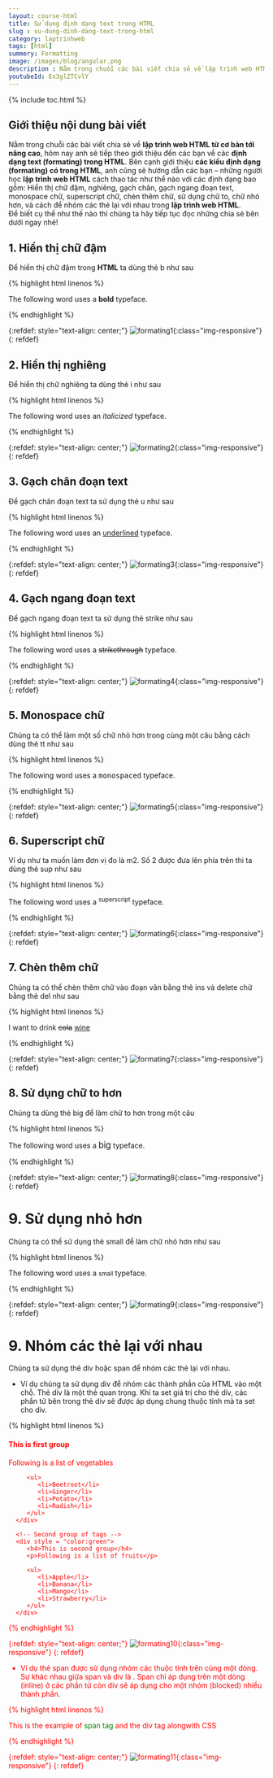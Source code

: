 ```yaml
---
layout: course-html
title: Sử dụng định dạng text trong HTML   
slug : su-dung-dinh-dang-text-trong-html
category: laptrinhweb
tags: [html]
summery: Formatting   
image: /images/blog/angular.png
description : Nằm trong chuỗi các bài viết chia sẻ về lập trình web HTML từ cơ bản tới nâng cao, bài viết này sẽ tiếp theo giới thiệu đến các bạn về các định dạng text trong HTML. Bên cạnh giới thiệu các kiểu định dạng có trong HTML, trong bài viết cũng sẽ hướng dẫn các bạn, những người học lập trình web HTML cách thao tác như thể nào với các định dạng bao gồm hiển thị chữ đậm, nghiêng, gạch chân, gạch ngang đoạn text, monospace chữ, superscript chữ, chèn thêm chữ, sử dụng chữ to, chữ nhỏ hơn, và cách để nhóm các thẻ lại với nhau trong lập trình web HTML. 
youtubeId: Ex3glZTCvlY
---
```


{% include toc.html %}

## **Giới thiệu nội dung bài viết**

Nằm trong chuỗi các bài viết chia sẻ về <b>lập trình web HTML từ cơ bản tới nâng cao</b>, hôm nay anh sẽ tiếp theo giới thiệu đến các bạn về các <b>định dạng text (formating) trong HTML</b>. Bên cạnh giới thiệu <b>các kiểu định dạng (formating) có trong HTML</b>, anh cũng sẽ hướng dẫn các bạn – những người học <b>lập trình web HTML</b> cách thao tác như thể nào với các định dạng bao gồm: Hiển thị chữ đậm, nghiêng, gạch chân, gạch ngang đoạn text, monospace chữ, superscript chữ, chèn thêm chữ, sử dụng chữ to, chữ nhỏ hơn, và cách để nhóm các thẻ lại với nhau trong <b>lập trình web HTML</b>. 
<br>
Để biết cụ thể như thế nào thì chúng ta hãy tiếp tục đọc những chia sẻ bên dưới ngay nhé!


## **1. Hiển thị chữ đậm**

Để hiển thị chữ đậm trong <b>HTML</b> ta dùng thẻ b như sau


{% highlight html linenos %}

<!DOCTYPE html>
<html>

   <head>
      <title>Bold Text Example</title>
   </head>
   
   <body>
      <p>The following word uses a <b>bold</b> typeface.</p>
   </body>
   
</html>

{% endhighlight %} 

{:refdef: style="text-align: center;"}
![formating1](/images/post/html/formating1.png){:class="img-responsive"}
{: refdef}

## **2. Hiển thị nghiêng**

Để hiển thị chữ nghiêng ta dùng thẻ i như sau


{% highlight html linenos %}

<!DOCTYPE html>
<html>

   <head>
      <title>Italic Text Example</title>
   </head>
   
   <body>
      <p>The following word uses an <i>italicized</i> typeface.</p>
   </body>
   
</html>

{% endhighlight %} 

{:refdef: style="text-align: center;"}
![formating2](/images/post/html/formating2.png){:class="img-responsive"}
{: refdef}

## **3. Gạch chân đoạn text**

Để gạch chân đoạn text ta sử dụng thẻ u như sau

{% highlight html linenos %}

<!DOCTYPE html>
<html>

   <head>
      <title>Underlined Text Example</title>
   </head>
   
   <body>
      <p>The following word uses an <u>underlined</u> typeface.</p>
   </body>
   
</html>

{% endhighlight %} 

{:refdef: style="text-align: center;"}
![formating3](/images/post/html/formating3.png){:class="img-responsive"}
{: refdef}

## **4. Gạch ngang đoạn text**

Để gạch ngang đoạn text ta sử dụng thẻ strike như sau

{% highlight html linenos %}

<!DOCTYPE html>
<html>

   <head>
      <title>Strike Text Example</title>
   </head>
   
   <body>
      <p>The following word uses a <strike>strikethrough</strike> typeface.</p>
   </body>
   
</html>

{% endhighlight %} 

{:refdef: style="text-align: center;"}
![formating4](/images/post/html/formating4.png){:class="img-responsive"}
{: refdef}

## **5. Monospace chữ**

Chúng ta có thể làm một số chữ nhỏ hơn trong cùng một câu bằng cách dùng thẻ tt như sau

{% highlight html linenos %}

<!DOCTYPE html>
<html>

   <head>
      <title>Monospaced Font Example</title>
   </head>
   
   <body>
      <p>The following word uses a <tt>monospaced</tt> typeface.</p>
   </body>
   
</html>

{% endhighlight %} 

{:refdef: style="text-align: center;"}
![formating5](/images/post/html/formating5.png){:class="img-responsive"}
{: refdef}

## **6. Superscript chữ**

Ví dụ như ta muốn làm đơn vị đo là m2. Số 2 được đưa lên phía trên thì ta dùng thẻ sup như sau

{% highlight html linenos %}

<!DOCTYPE html>
<html>

   <head>
      <title>Superscript Text Example</title>
   </head>
   
   <body>
      <p>The following word uses a <sup>superscript</sup> typeface.</p>
   </body>
   
</html>

{% endhighlight %} 

{:refdef: style="text-align: center;"}
![formating6](/images/post/html/formating6.png){:class="img-responsive"}
{: refdef}

## **7. Chèn thêm chữ**

Chúng ta có thể chèn thêm chữ vào đoạn văn bằng thẻ ins và delete chữ bằng thẻ del như sau

{% highlight html linenos %}

<!DOCTYPE html>
<html>

   <head>
      <title>Inserted Text Example</title>
   </head>
   
   <body>
      <p>I want to drink <del>cola</del> <ins>wine</ins></p>
   </body>
   
</html>

{% endhighlight %} 

{:refdef: style="text-align: center;"}
![formating7](/images/post/html/formating7.png){:class="img-responsive"}
{: refdef}

## **8. Sử dụng chữ to hơn**

Chúng ta dùng thẻ big để làm chữ to hơn trong một câu

{% highlight html linenos %}

<!DOCTYPE html>
<html>

   <head>
      <title>Larger Text Example</title>
   </head>
   
   <body>
      <p>The following word uses a <big>big</big> typeface.</p>
   </body>
   
</html>

{% endhighlight %} 

{:refdef: style="text-align: center;"}
![formating8](/images/post/html/formating8.png){:class="img-responsive"}
{: refdef}

# **9. Sử dụng nhỏ hơn**

Chúng ta có thể sử dụng thẻ small để làm chữ nhỏ hơn như sau

{% highlight html linenos %}

<!DOCTYPE html>
<html>

   <head>
      <title>Smaller Text Example</title>
   </head>

   <body>
      <p>The following word uses a <small>small</small> typeface.</p>
   </body>

</html>

{% endhighlight %} 

{:refdef: style="text-align: center;"}
![formating9](/images/post/html/formating9.png){:class="img-responsive"}
{: refdef}

# **9. Nhóm các thẻ lại với nhau**

Chúng ta sử dụng thẻ div hoặc span để nhóm các thẻ lại với nhau.

- Ví dụ chúng ta sử dụng div để nhóm các thành phần của HTML vào một chỗ. Thẻ div là một thẻ quan trọng. Khi ta set giá trị cho thẻ div, các phần tử bên trong thẻ div sẽ được áp dụng chung thuộc tính mà ta set cho div. 

{% highlight html linenos %}

<!DOCTYPE html>
<html>
   
   <head>
      <title>HTML div Tag</title>
   </head>
   
   <body>
      <!-- First group of tags -->
      <div style = "color:red">
         <h4>This is first group</h4>
         <p>Following is a list of vegetables</p>
         
         <ul>
            <li>Beetroot</li>
            <li>Ginger</li>
            <li>Potato</li>
            <li>Radish</li>
         </ul>
      </div>

      <!-- Second group of tags -->
      <div style = "color:green">
         <h4>This is second group</h4>
         <p>Following is a list of fruits</p>
         
         <ul>
            <li>Apple</li>
            <li>Banana</li>
            <li>Mango</li>
            <li>Strawberry</li>
         </ul>
      </div>
   </body>
   
</html>

{% endhighlight %} 

{:refdef: style="text-align: center;"}
![formating10](/images/post/html/formating10.png){:class="img-responsive"}
{: refdef}

- Ví dụ thẻ span được sử dụng nhóm các thuộc tính trên cùng một dòng. Sự khác nhau giữa span và div là . Span chỉ áp dụng trên một dòng (inline) ở các phần tử còn div sẽ áp dụng cho một nhóm (blocked) nhiều thành phần.

{% highlight html linenos %}

<!DOCTYPE html>
<html>

   <head>
      <title>Span Tag Example</title>
   </head>
   
   <body>
      <p>This is the example of <span style = "color:green">span tag</span>
         and the <span style = "color:red">div tag</span> alongwith CSS</p>
   </body>
   
</html>


{% endhighlight %} 

{:refdef: style="text-align: center;"}
![formating11](/images/post/html/formating11.png){:class="img-responsive"}
{: refdef}


